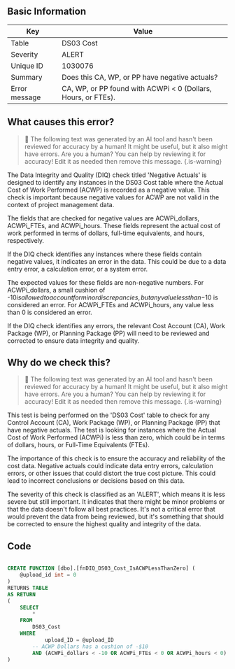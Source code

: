 ## Basic Information
| Key         | Value          |
|-------------|----------------|
| Table       | DS03 Cost |
| Severity    | ALERT |
| Unique ID   | 1030076   |
| Summary     | Does this CA, WP, or PP have negative actuals? |
| Error message | CA, WP, or PP found with ACWPi < 0 (Dollars, Hours, or FTEs). |

## What causes this error?

> :robot: The following text was generated by an AI tool and hasn't been reviewed for accuracy by a human! It might be useful, but it also might have errors. Are you a human? You can help by reviewing it for accuracy! Edit it as needed then remove this message.
{.is-warning}

The Data Integrity and Quality (DIQ) check titled 'Negative Actuals' is designed to identify any instances in the DS03 Cost table where the Actual Cost of Work Performed (ACWP) is recorded as a negative value. This check is important because negative values for ACWP are not valid in the context of project management data.

The fields that are checked for negative values are ACWPi_dollars, ACWPi_FTEs, and ACWPi_hours. These fields represent the actual cost of work performed in terms of dollars, full-time equivalents, and hours, respectively. 

If the DIQ check identifies any instances where these fields contain negative values, it indicates an error in the data. This could be due to a data entry error, a calculation error, or a system error. 

The expected values for these fields are non-negative numbers. For ACWPi_dollars, a small cushion of -$10 is allowed to account for minor discrepancies, but any value less than -$10 is considered an error. For ACWPi_FTEs and ACWPi_hours, any value less than 0 is considered an error. 

If the DIQ check identifies any errors, the relevant Cost Account (CA), Work Package (WP), or Planning Package (PP) will need to be reviewed and corrected to ensure data integrity and quality.
## Why do we check this?

> :robot: The following text was generated by an AI tool and hasn't been reviewed for accuracy by a human! It might be useful, but it also might have errors. Are you a human? You can help by reviewing it for accuracy! Edit it as needed then remove this message.
{.is-warning}

This test is being performed on the 'DS03 Cost' table to check for any Control Account (CA), Work Package (WP), or Planning Package (PP) that have negative actuals. The test is looking for instances where the Actual Cost of Work Performed (ACWPi) is less than zero, which could be in terms of dollars, hours, or Full-Time Equivalents (FTEs). 

The importance of this check is to ensure the accuracy and reliability of the cost data. Negative actuals could indicate data entry errors, calculation errors, or other issues that could distort the true cost picture. This could lead to incorrect conclusions or decisions based on this data. 

The severity of this check is classified as an 'ALERT', which means it is less severe but still important. It indicates that there might be minor problems or that the data doesn't follow all best practices. It's not a critical error that would prevent the data from being reviewed, but it's something that should be corrected to ensure the highest quality and integrity of the data.
## Code

```sql

CREATE FUNCTION [dbo].[fnDIQ_DS03_Cost_IsACWPLessThanZero] (
	@upload_id int = 0
)
RETURNS TABLE
AS RETURN
(
	SELECT 
		* 
	FROM 
		DS03_Cost
	WHERE
			upload_ID = @upload_ID
		-- ACWP Dollars has a cushion of -$10
		AND (ACWPi_dollars < -10 OR ACWPi_FTEs < 0 OR ACWPi_hours < 0)
)
```
